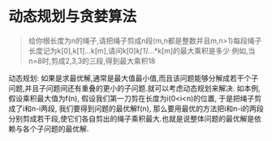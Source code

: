 # 动态规划与贪婪算法

> 给你根长度为n的绳子,请把绳子剪成n段(m,n都是整数并且m,n>1)每段绳子长度记为k[0],k[1]...k[m],请问k[0]*k[1]*...*k[m]的最大乘积是多少
> 例如,当n=8时,剪成2,3,3的三段,得到最大乘积18

动态规划: 如果是求最优解,通常是最大值最小值,而且该问题能够分解成若干个子问题,并且子问题间还有重叠的更小的子问题.就可以考虑动态规划来解决.
如本例,假设乘积最大值为f(n), 假设我们第一刀剪在长度为i(0<i<n)的位置, 于是把绳子剪成了i和n-i两段, 我们要得到问题的最优解f(n),
那么要用最优的方法把i和n-i的两段分别剪成若干段,使它们各自剪出的绳子乘积最大.也就是说整体问题的最优解是依赖与各个子问题的最优解.
